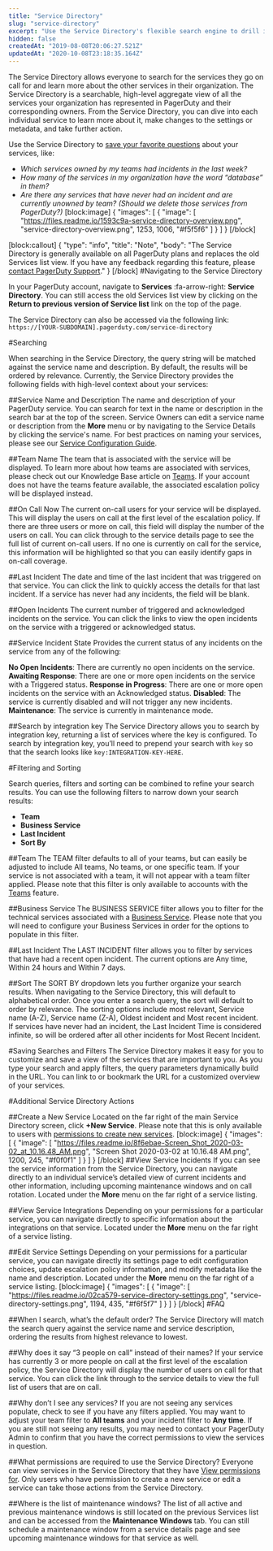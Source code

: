 ```yaml
---
title: "Service Directory"
slug: "service-directory"
excerpt: "Use the Service Directory's flexible search engine to drill into relevant information and perform actions on services"
hidden: false
createdAt: "2019-08-08T20:06:27.521Z"
updatedAt: "2020-10-08T23:18:35.164Z"
---
```

The Service Directory allows everyone to search for the services they go on call for and learn more about the other services in their organization. The Service Directory is a searchable, high-level aggregate view of all the services your organization has represented in PagerDuty and their corresponding owners. From the Service Directory, you can dive into each individual service to learn more about it, make changes to the settings or metadata, and take further action. 

Use the Service Directory to [save your favorite questions](https://support.pagerduty.com/docs/service-directory#section-saving-searches-and-filters) about your services, like:

- *Which services owned by my teams had incidents in the last week?*
- *How many of the services in my organization have the word “database” in them?*
- *Are there any services that have never had an incident and are currently unowned by team? (Should we delete those services from PagerDuty?)*
[block:image]
{
  "images": [
    {
      "image": [
        "https://files.readme.io/1593c9a-service-directory-overview.png",
        "service-directory-overview.png",
        1253,
        1006,
        "#f5f5f6"
      ]
    }
  ]
}
[/block]

[block:callout]
{
  "type": "info",
  "title": "Note",
  "body": "The Service Directory is generally available on all PagerDuty plans and replaces the old Services list view. If you have any feedback regarding this feature, please [contact PagerDuty Support](mailto:support@pagerduty.com)."
}
[/block]
#Navigating to the Service Directory

In your PagerDuty account, navigate to **Services** :fa-arrow-right: **Service Directory**. You can still access the old Services list view by clicking on the **Return to previous version of Service list** link on the top of the page.

The Service Directory can also be accessed via the following link: 
`https://[YOUR-SUBDOMAIN].pagerduty.com/service-directory`

#Searching

When searching in the Service Directory, the query string will be matched against the service name and description. By default, the results will be ordered by relevance. Currently, the Service Directory provides the following fields with high-level context about your services:

##Service Name and Description
The name and description of your PagerDuty service. You can search for text in the name or description in the search bar at the top of the screen. Service Owners can edit a service name or description from the **More** menu or by navigating to the Service Details by clicking the service's name. For best practices on naming your services, please see our [Service Configuration Guide](https://support.pagerduty.com/docs/service-configuration-guide). 

##Team Name
The team that is associated with the service will be displayed. To learn more about how teams are associated with services, please check out our Knowledge Base article on [Teams](https://support.pagerduty.com/docs/teams). If your account does not have the teams feature available, the associated escalation policy will be displayed instead.

##On Call Now
The current on-call users for your service will be displayed. This will display the users on call at the first level of the escalation policy. If there are three users or more on call, this field will display the number of the users on call. You can click through to the service details page to see the full list of current on-call users. If no one is currently on call for the service, this information will be highlighted so that you can easily identify gaps in on-call coverage.

##Last Incident
The date and time of the last incident that was triggered on that service. You can click the link to quickly access the details for that last incident. If a service has never had any incidents, the field will be blank. 

##Open Incidents
The current number of triggered and acknowledged incidents on the service. You can click the links to view the open incidents on the service with a triggered or acknowledged status. 

##Service Incident State
Provides the current status of any incidents on the service from any of the following:

**No Open Incidents**: There are currently no open incidents on the service.
**Awaiting Response**: There are one or more open incidents on the service with a Triggered status.
**Response in Progress**: There are one or more open incidents on the service with an Acknowledged status.
**Disabled**: The service is currently disabled and will not trigger any new incidents.
**Maintenance**: The service is currently in maintenance mode.

##Search by integration key
The Service Directory allows you to search by integration key, returning a list of services where the key is configured. To search by integration key, you’ll need to prepend your search with `key` so that the search looks like `key:INTEGRATION-KEY-HERE`.

#Filtering and Sorting

Search queries, filters and sorting can be combined to refine your search results. You can use the following filters to narrow down your search results:

* **Team**
* **Business Service**
* **Last Incident**
* **Sort By**

##Team
The TEAM filter defaults to all of your teams, but can easily be adjusted to include All teams, No teams, or one specific team. If your service is not associated with a team, it will not appear with a team filter applied. Please note that this filter is only available to accounts with the [Teams](https://support.pagerduty.com/docs/teams) feature. 

##Business Service
The BUSINESS SERVICE filter allows you to filter for the technical services associated with a [Business Service](https://support.pagerduty.com/docs/business-services). Please note that you will need to configure your Business Services in order for the options to populate in this filter. 

##Last Incident
The LAST INCIDENT filter allows you to filter by services that have had a recent open incident. The current options are Any time, Within 24 hours and Within 7 days. 

##Sort
The SORT BY dropdown lets you further organize your search results. When navigating to the Service Directory, this will default to alphabetical order. Once you enter a search query, the sort will default to order by relevance. The sorting options include most relevant, Service name (A-Z), Service name (Z-A), Oldest incident and Most recent incident. If services have never had an incident, the Last Incident Time is considered infinite, so will be ordered after all other incidents for Most Recent Incident.  

#Saving Searches and Filters
The Service Directory makes it easy for you to customize and save a view of the services that are important to you. As you type your search and apply filters, the query parameters dynamically build in the URL. You can link to or bookmark the URL for a customized overview of your services.

#Additional Service Directory Actions

##Create a New Service
Located on the far right of the main Service Directory screen, click **+New Service**. Please note that this is only available to users with [permissions to create new services](https://support.pagerduty.com/docs/services-and-integrations#section-create-a-new-service).
[block:image]
{
  "images": [
    {
      "image": [
        "https://files.readme.io/8f6ebae-Screen_Shot_2020-03-02_at_10.16.48_AM.png",
        "Screen Shot 2020-03-02 at 10.16.48 AM.png",
        1200,
        245,
        "#f0f0f1"
      ]
    }
  ]
}
[/block]
##View Service Incidents
If you can see the service information from the Service Directory, you can navigate directly to an individual service’s detailed view of current incidents and other information, including upcoming maintenance windows and on call rotation. Located under the **More** menu on the far right of a service listing. 

##View Service Integrations
Depending on your permissions for a particular service, you can navigate directly to specific information about the integrations on that service. Located under the **More** menu on the far right of a service listing.
 
##Edit Service Settings
Depending on your permissions for a particular service, you can navigate directly its settings page to edit configuration choices, update escalation policy information, and modify metadata like the name and description. Located under the **More** menu on the far right of a service listing.
[block:image]
{
  "images": [
    {
      "image": [
        "https://files.readme.io/02ca579-service-directory-settings.png",
        "service-directory-settings.png",
        1194,
        435,
        "#f6f5f7"
      ]
    }
  ]
}
[/block]
#FAQ

##When I search, what’s the default order?
The Service Directory will match the search query against the service name and service description, ordering the results from highest relevance to lowest. 

##Why does it say “3 people on call” instead of their names?
If your service has currently 3 or more people on call at the first level of the escalation policy, the Service Directory will display the number of users on call for that service. You can click the link through to the service details to view the full list of users that are on call.

##Why don’t I see any services?
If you are not seeing any services populate, check to see if you have any filters applied. You may want to adjust your team filter to **All teams** and your incident filter to **Any time**. If you are still not seeing any results, you may need to contact your PagerDuty Admin to confirm that you have the correct permissions to view the services in question. 

##What permissions are required to use the Service Directory?
Everyone can view services in the Service Directory that they have [View permissions for](https://support.pagerduty.com/docs/user-roles). Only users who have permission to create a new service or edit a service can take those actions from the Service Directory.  

##Where is the list of maintenance windows? 
The list of all active and previous maintenance windows is still located on the previous Services list and can be accessed from the **Maintenance Windows** tab. You can still schedule a maintenance window from a service details page and see upcoming maintenance windows for that service as well.